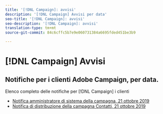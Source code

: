 ```yaml
---
title: '[!DNL Campaign]: avvisi'
description: '[!DNL Campaign] Avvisi per data'
seo-title: '[!DNL Campaign]: avvisi'
seo-description: '[!DNL Campaign]: avvisi'
translation-type: tm+mt
source-git-commit: 84c6cffc5b7e9e060731384a6695fded451be3b9

---
```



# [!DNL Campaign] Avvisi

## Notifiche per i clienti Adobe Campaign, per data.

Elenco completo delle notifiche per [!DNL Campaign] i clienti

* [Notifica amministratore di sistema della campagna, 21 ottobre 2019](campaign-admin.md)
* [Notifica di distribuzione della campagna Contatti, 21 ottobre 2019](campaign-deploy.md)
